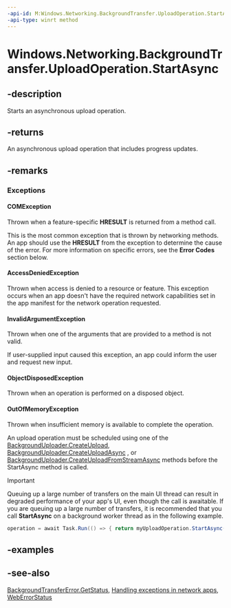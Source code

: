 ```yaml
---
-api-id: M:Windows.Networking.BackgroundTransfer.UploadOperation.StartAsync
-api-type: winrt method
---
```


<!-- Method syntax
public Windows.Foundation.IAsyncOperationWithProgress<Windows.Networking.BackgroundTransfer.UploadOperation, Windows.Networking.BackgroundTransfer.UploadOperation> StartAsync()
-->

# Windows.Networking.BackgroundTransfer.UploadOperation.StartAsync

## -description
Starts an asynchronous upload operation.

## -returns
An asynchronous upload operation that includes progress updates.


## -remarks

### Exceptions
#### COMException

Thrown when a feature-specific **HRESULT** is returned from a method call.

This is the most common exception that is thrown by networking methods. An app should use the **HRESULT** from the exception to determine the cause of the error. For more information on specific errors, see the **Error Codes** section below.

#### AccessDeniedException

Thrown when access is denied to a resource or feature. This exception occurs when an app doesn't have the required network capabilities set in the app manifest for the network operation requested.

#### InvalidArgumentException

Thrown when one of the arguments that are provided to a method is not valid.

If user-supplied input caused this exception, an app could inform the user and request new input.

#### ObjectDisposedException

Thrown when an operation is performed on a disposed object.

#### OutOfMemoryException

Thrown when insufficient memory is available to complete the operation.

An upload operation must be scheduled using one of the [BackgroundUploader.CreateUpload](backgrounduploader_createupload_1442890857.md), [BackgroundUploader.CreateUploadAsync](backgrounduploader_createuploadasync_1414694207.md) , or [BackgroundUploader.CreateUploadFromStreamAsync](backgrounduploader_createuploadfromstreamasync_1788513301.md) methods before the StartAsync method is called.

> [!IMPORTANT]
> Queuing up a large number of transfers on the main UI thread can result in degraded performance of your app's UI, even though the call is awaitable. If you are queuing up a large number of transfers, it is recommended that you call **StartAsync** on a background worker thread as in the following example.

```csharp
operation = await Task.Run(() => { return myUploadOperation.StartAsync(); });

```



## -examples

## -see-also
[BackgroundTransferError.GetStatus](backgroundtransfererror_getstatus_1856274933.md), [Handling exceptions in network apps](https://msdn.microsoft.com/library/76fafcc9-c674-4cf8-baa0-2400638fae35), [WebErrorStatus](../windows.web/weberrorstatus.md)
